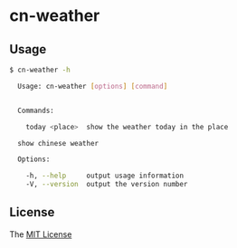 # cn-weather

## Usage
```bash
$ cn-weather -h

  Usage: cn-weather [options] [command]


  Commands:

    today <place>  show the weather today in the place

  show chinese weather

  Options:

    -h, --help     output usage information
    -V, --version  output the version number
```

## License

The [MIT License](https://github.com/WindomZ/cn-weather/blob/master/LICENSE)
